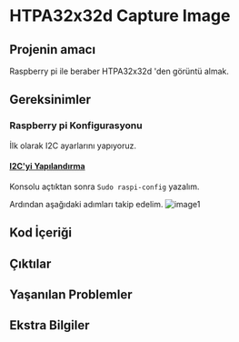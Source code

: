 # HTPA32x32d Capture Image

## Projenin amacı
Raspberry pi ile beraber HTPA32x32d 'den görüntü almak.
## Gereksinimler
### Raspberry pi Konfigurasyonu
İlk olarak I2C ayarlarını yapıyoruz.
#### [I2C'yi Yapılandırma](https://learn.adafruit.com/adafruits-raspberry-pi-lesson-4-gpio-setup/configuring-i2c)

Konsolu açtıktan sonra `Sudo raspi-config` yazalım.

Ardından aşağıdaki adımları takip edelim.
![image1](https://github.com/rabikkk/HTPA32x32d_Raspberry_pi/tree/main/Markdown/images/learn_raspberry_pi_interfacing.png)

## Kod İçeriği
## Çıktılar
## Yaşanılan Problemler
## Ekstra Bilgiler

